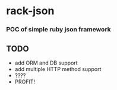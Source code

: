  # rack-json

 ### POC of simple ruby json framework

 ## TODO
 - add ORM and DB support
 - add multiple HTTP method support
 - ????
 - PROFIT!
